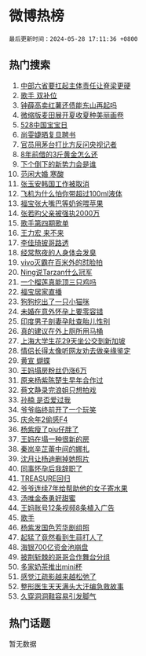 # 微博热榜

`最后更新时间：2024-05-28 17:11:36 +0800`

## 热门搜索

1. [中部六省要扛起主体责任让脊梁更硬](https://m.weibo.cn/search?containerid=100103type%3D1%26t%3D10%26q%3D%23%E4%B8%AD%E9%83%A8%E5%85%AD%E7%9C%81%E8%A6%81%E6%89%9B%E8%B5%B7%E4%B8%BB%E4%BD%93%E8%B4%A3%E4%BB%BB%E8%AE%A9%E8%84%8A%E6%A2%81%E6%9B%B4%E7%A1%AC%23&stream_entry_id=51&isnewpage=1&extparam=seat%3D1%26cate%3D10103%26q%3D%2523%25E4%25B8%25AD%25E9%2583%25A8%25E5%2585%25AD%25E7%259C%2581%25E8%25A6%2581%25E6%2589%259B%25E8%25B5%25B7%25E4%25B8%25BB%25E4%25BD%2593%25E8%25B4%25A3%25E4%25BB%25BB%25E8%25AE%25A9%25E8%2584%258A%25E6%25A2%2581%25E6%259B%25B4%25E7%25A1%25AC%2523%26filter_type%3Drealtimehot%26stream_entry_id%3D51%26c_type%3D51%26dgr%3D0%26pos%3D0%26display_time%3D1716887494%26pre_seqid%3D171688749494003052185)
1. [歌手 双补位](https://m.weibo.cn/search?containerid=100103type%3D1%26t%3D10%26q%3D%E6%AD%8C%E6%89%8B+%E5%8F%8C%E8%A1%A5%E4%BD%8D&stream_entry_id=31&isnewpage=1&extparam=seat%3D1%26band_rank%3D1%26filter_type%3Drealtimehot%26flag%3D2%26c_type%3D31%26q%3D%25E6%25AD%258C%25E6%2589%258B%2520%25E5%258F%258C%25E8%25A1%25A5%25E4%25BD%258D%26cate%3D5001%26lcate%3D5001%26stream_entry_id%3D31%26realpos%3D1%26dgr%3D0%26pos%3D0%26display_time%3D1716887494%26pre_seqid%3D171688749494003052185)
1. [钟薛高卖红薯还债能东山再起吗](https://m.weibo.cn/search?containerid=100103type%3D1%26t%3D10%26q%3D%23%E9%92%9F%E8%96%9B%E9%AB%98%E5%8D%96%E7%BA%A2%E8%96%AF%E8%BF%98%E5%80%BA%E8%83%BD%E4%B8%9C%E5%B1%B1%E5%86%8D%E8%B5%B7%E5%90%97%23&stream_entry_id=31&isnewpage=1&extparam=seat%3D1%26band_rank%3D2%26filter_type%3Drealtimehot%26flag%3D0%26c_type%3D31%26q%3D%2523%25E9%2592%259F%25E8%2596%259B%25E9%25AB%2598%25E5%258D%2596%25E7%25BA%25A2%25E8%2596%25AF%25E8%25BF%2598%25E5%2580%25BA%25E8%2583%25BD%25E4%25B8%259C%25E5%25B1%25B1%25E5%2586%258D%25E8%25B5%25B7%25E5%2590%2597%2523%26cate%3D5001%26lcate%3D5001%26stream_entry_id%3D31%26realpos%3D2%26dgr%3D0%26pos%3D1%26display_time%3D1716887494%26pre_seqid%3D171688749494003052185)
1. [微缩版麦田展开夏收夏种美丽画卷](https://m.weibo.cn/search?containerid=100103type%3D1%26t%3D10%26q%3D%23%E5%BE%AE%E7%BC%A9%E7%89%88%E9%BA%A6%E7%94%B0%E5%B1%95%E5%BC%80%E5%A4%8F%E6%94%B6%E5%A4%8F%E7%A7%8D%E7%BE%8E%E4%B8%BD%E7%94%BB%E5%8D%B7%23&stream_entry_id=31&isnewpage=1&extparam=seat%3D1%26band_rank%3D3%26filter_type%3Drealtimehot%26flag%3D0%26c_type%3D31%26q%3D%2523%25E5%25BE%25AE%25E7%25BC%25A9%25E7%2589%2588%25E9%25BA%25A6%25E7%2594%25B0%25E5%25B1%2595%25E5%25BC%2580%25E5%25A4%258F%25E6%2594%25B6%25E5%25A4%258F%25E7%25A7%258D%25E7%25BE%258E%25E4%25B8%25BD%25E7%2594%25BB%25E5%258D%25B7%2523%26cate%3D5001%26lcate%3D5001%26stream_entry_id%3D31%26realpos%3D3%26dgr%3D0%26pos%3D2%26display_time%3D1716887494%26pre_seqid%3D171688749494003052185)
1. [528中国宝宝日](https://m.weibo.cn/search?containerid=100103type%3D1%26t%3D10%26q%3D%23528%E4%B8%AD%E5%9B%BD%E5%AE%9D%E5%AE%9D%E6%97%A5%23&stream_entry_id=31&isnewpage=1&extparam=seat%3D1%26band_rank%3D4%26filter_type%3Drealtimehot%26c_type%3D31%26topic_ad%3D1%26q%3D%2523528%25E4%25B8%25AD%25E5%259B%25BD%25E5%25AE%259D%25E5%25AE%259D%25E6%2597%25A5%2523%26cate%3D5001%26lcate%3D5001%26dgr%3D0%26stream_entry_id%3D31%26adid%3D236550%26is_ad_pos%3D1%26pos%3D3%26display_time%3D1716887494%26pre_seqid%3D171688749494003052185)
1. [尚雯婕晒复旦聘书](https://m.weibo.cn/search?containerid=100103type%3D1%26t%3D10%26q%3D%23%E5%B0%9A%E9%9B%AF%E5%A9%95%E6%99%92%E5%A4%8D%E6%97%A6%E8%81%98%E4%B9%A6%23&stream_entry_id=31&isnewpage=1&extparam=seat%3D1%26band_rank%3D4%26filter_type%3Drealtimehot%26flag%3D1%26c_type%3D31%26q%3D%2523%25E5%25B0%259A%25E9%259B%25AF%25E5%25A9%2595%25E6%2599%2592%25E5%25A4%258D%25E6%2597%25A6%25E8%2581%2598%25E4%25B9%25A6%2523%26cate%3D5001%26lcate%3D5001%26stream_entry_id%3D31%26realpos%3D4%26dgr%3D0%26pos%3D4%26display_time%3D1716887494%26pre_seqid%3D171688749494003052185)
1. [官员用茅台打比方反问央视记者](https://m.weibo.cn/search?containerid=100103type%3D1%26t%3D10%26q%3D%23%E5%AE%98%E5%91%98%E7%94%A8%E8%8C%85%E5%8F%B0%E6%89%93%E6%AF%94%E6%96%B9%E5%8F%8D%E9%97%AE%E5%A4%AE%E8%A7%86%E8%AE%B0%E8%80%85%23&stream_entry_id=31&isnewpage=1&extparam=seat%3D1%26band_rank%3D5%26filter_type%3Drealtimehot%26flag%3D1%26c_type%3D31%26q%3D%2523%25E5%25AE%2598%25E5%2591%2598%25E7%2594%25A8%25E8%258C%2585%25E5%258F%25B0%25E6%2589%2593%25E6%25AF%2594%25E6%2596%25B9%25E5%258F%258D%25E9%2597%25AE%25E5%25A4%25AE%25E8%25A7%2586%25E8%25AE%25B0%25E8%2580%2585%2523%26cate%3D5001%26lcate%3D5001%26stream_entry_id%3D31%26realpos%3D5%26dgr%3D0%26pos%3D5%26display_time%3D1716887494%26pre_seqid%3D171688749494003052185)
1. [8年前借的3斤黄金怎么还](https://m.weibo.cn/search?containerid=100103type%3D1%26t%3D10%26q%3D%238%E5%B9%B4%E5%89%8D%E5%80%9F%E7%9A%843%E6%96%A4%E9%BB%84%E9%87%91%E6%80%8E%E4%B9%88%E8%BF%98%23&stream_entry_id=31&isnewpage=1&extparam=seat%3D1%26band_rank%3D6%26filter_type%3Drealtimehot%26flag%3D0%26c_type%3D31%26q%3D%25238%25E5%25B9%25B4%25E5%2589%258D%25E5%2580%259F%25E7%259A%25843%25E6%2596%25A4%25E9%25BB%2584%25E9%2587%2591%25E6%2580%258E%25E4%25B9%2588%25E8%25BF%2598%2523%26cate%3D5001%26lcate%3D5001%26stream_entry_id%3D31%26realpos%3D6%26dgr%3D0%26pos%3D6%26display_time%3D1716887494%26pre_seqid%3D171688749494003052185)
1. [下个倒下的新势力会是谁](https://m.weibo.cn/search?containerid=100103type%3D1%26t%3D10%26q%3D%23%E4%B8%8B%E4%B8%AA%E5%80%92%E4%B8%8B%E7%9A%84%E6%96%B0%E5%8A%BF%E5%8A%9B%E4%BC%9A%E6%98%AF%E8%B0%81%23&stream_entry_id=31&isnewpage=1&extparam=seat%3D1%26band_rank%3D7%26filter_type%3Drealtimehot%26c_type%3D31%26q%3D%2523%25E4%25B8%258B%25E4%25B8%25AA%25E5%2580%2592%25E4%25B8%258B%25E7%259A%2584%25E6%2596%25B0%25E5%258A%25BF%25E5%258A%259B%25E4%25BC%259A%25E6%2598%25AF%25E8%25B0%2581%2523%26cate%3D5001%26lcate%3D5001%26dgr%3D0%26stream_entry_id%3D31%26adid%3D239383%26is_ad_pos%3D1%26pos%3D7%26display_time%3D1716887494%26pre_seqid%3D171688749494003052185)
1. [范闲大婚 寒酸](https://m.weibo.cn/search?containerid=100103type%3D1%26t%3D10%26q%3D%E8%8C%83%E9%97%B2%E5%A4%A7%E5%A9%9A+%E5%AF%92%E9%85%B8&stream_entry_id=31&isnewpage=1&extparam=seat%3D1%26band_rank%3D7%26filter_type%3Drealtimehot%26flag%3D2%26c_type%3D31%26q%3D%25E8%258C%2583%25E9%2597%25B2%25E5%25A4%25A7%25E5%25A9%259A%2520%25E5%25AF%2592%25E9%2585%25B8%26cate%3D5001%26lcate%3D5001%26stream_entry_id%3D31%26realpos%3D7%26dgr%3D0%26pos%3D8%26display_time%3D1716887494%26pre_seqid%3D171688749494003052185)
1. [张玉安韩国工作被取消](https://m.weibo.cn/search?containerid=100103type%3D1%26t%3D10%26q%3D%23%E5%BC%A0%E7%8E%89%E5%AE%89%E9%9F%A9%E5%9B%BD%E5%B7%A5%E4%BD%9C%E8%A2%AB%E5%8F%96%E6%B6%88%23&stream_entry_id=31&isnewpage=1&extparam=seat%3D1%26band_rank%3D8%26filter_type%3Drealtimehot%26flag%3D2%26c_type%3D31%26q%3D%2523%25E5%25BC%25A0%25E7%258E%2589%25E5%25AE%2589%25E9%259F%25A9%25E5%259B%25BD%25E5%25B7%25A5%25E4%25BD%259C%25E8%25A2%25AB%25E5%258F%2596%25E6%25B6%2588%2523%26cate%3D5001%26lcate%3D5001%26stream_entry_id%3D31%26realpos%3D8%26dgr%3D0%26pos%3D9%26display_time%3D1716887494%26pre_seqid%3D171688749494003052185)
1. [飞机为什么怕你带超过100ml液体](https://m.weibo.cn/search?containerid=100103type%3D1%26t%3D10%26q%3D%23%E9%A3%9E%E6%9C%BA%E4%B8%BA%E4%BB%80%E4%B9%88%E6%80%95%E4%BD%A0%E5%B8%A6%E8%B6%85%E8%BF%87100ml%E6%B6%B2%E4%BD%93%23&stream_entry_id=31&isnewpage=1&extparam=seat%3D1%26band_rank%3D9%26filter_type%3Drealtimehot%26flag%3D0%26c_type%3D31%26q%3D%2523%25E9%25A3%259E%25E6%259C%25BA%25E4%25B8%25BA%25E4%25BB%2580%25E4%25B9%2588%25E6%2580%2595%25E4%25BD%25A0%25E5%25B8%25A6%25E8%25B6%2585%25E8%25BF%2587100ml%25E6%25B6%25B2%25E4%25BD%2593%2523%26cate%3D5001%26lcate%3D5001%26stream_entry_id%3D31%26realpos%3D9%26dgr%3D0%26pos%3D10%26display_time%3D1716887494%26pre_seqid%3D171688749494003052185)
1. [福宝张大嘴巴等奶爸喂苹果](https://m.weibo.cn/search?containerid=100103type%3D1%26t%3D10%26q%3D%23%E7%A6%8F%E5%AE%9D%E5%BC%A0%E5%A4%A7%E5%98%B4%E5%B7%B4%E7%AD%89%E5%A5%B6%E7%88%B8%E5%96%82%E8%8B%B9%E6%9E%9C%23&stream_entry_id=31&isnewpage=1&extparam=seat%3D1%26band_rank%3D10%26filter_type%3Drealtimehot%26flag%3D32768%26c_type%3D31%26q%3D%2523%25E7%25A6%258F%25E5%25AE%259D%25E5%25BC%25A0%25E5%25A4%25A7%25E5%2598%25B4%25E5%25B7%25B4%25E7%25AD%2589%25E5%25A5%25B6%25E7%2588%25B8%25E5%2596%2582%25E8%258B%25B9%25E6%259E%259C%2523%26cate%3D5001%26lcate%3D5001%26stream_entry_id%3D31%26realpos%3D10%26dgr%3D0%26pos%3D11%26display_time%3D1716887494%26pre_seqid%3D171688749494003052185)
1. [张若昀父亲被强执2000万](https://m.weibo.cn/search?containerid=100103type%3D1%26t%3D10%26q%3D%23%E5%BC%A0%E8%8B%A5%E6%98%80%E7%88%B6%E4%BA%B2%E8%A2%AB%E5%BC%BA%E6%89%A72000%E4%B8%87%23&stream_entry_id=31&isnewpage=1&extparam=seat%3D1%26band_rank%3D11%26filter_type%3Drealtimehot%26flag%3D2%26c_type%3D31%26q%3D%2523%25E5%25BC%25A0%25E8%258B%25A5%25E6%2598%2580%25E7%2588%25B6%25E4%25BA%25B2%25E8%25A2%25AB%25E5%25BC%25BA%25E6%2589%25A72000%25E4%25B8%2587%2523%26cate%3D5001%26lcate%3D5001%26stream_entry_id%3D31%26realpos%3D11%26dgr%3D0%26pos%3D12%26display_time%3D1716887494%26pre_seqid%3D171688749494003052185)
1. [歌手第四期歌单](https://m.weibo.cn/search?containerid=100103type%3D1%26t%3D10%26q%3D%E6%AD%8C%E6%89%8B%E7%AC%AC%E5%9B%9B%E6%9C%9F%E6%AD%8C%E5%8D%95&stream_entry_id=31&isnewpage=1&extparam=seat%3D1%26band_rank%3D12%26filter_type%3Drealtimehot%26flag%3D0%26c_type%3D31%26q%3D%25E6%25AD%258C%25E6%2589%258B%25E7%25AC%25AC%25E5%259B%259B%25E6%259C%259F%25E6%25AD%258C%25E5%258D%2595%26cate%3D5001%26lcate%3D5001%26stream_entry_id%3D31%26realpos%3D12%26dgr%3D0%26pos%3D13%26display_time%3D1716887494%26pre_seqid%3D171688749494003052185)
1. [王力宏 来不来](https://m.weibo.cn/search?containerid=100103type%3D1%26t%3D10%26q%3D%E7%8E%8B%E5%8A%9B%E5%AE%8F+%E6%9D%A5%E4%B8%8D%E6%9D%A5&stream_entry_id=31&isnewpage=1&extparam=seat%3D1%26band_rank%3D13%26filter_type%3Drealtimehot%26flag%3D1%26c_type%3D31%26q%3D%25E7%258E%258B%25E5%258A%259B%25E5%25AE%258F%2520%25E6%259D%25A5%25E4%25B8%258D%25E6%259D%25A5%26cate%3D5001%26lcate%3D5001%26stream_entry_id%3D31%26realpos%3D13%26dgr%3D0%26pos%3D14%26display_time%3D1716887494%26pre_seqid%3D171688749494003052185)
1. [李佳琦披哥路透](https://m.weibo.cn/search?containerid=100103type%3D1%26t%3D10%26q%3D%23%E6%9D%8E%E4%BD%B3%E7%90%A6%E6%8A%AB%E5%93%A5%E8%B7%AF%E9%80%8F%23&stream_entry_id=31&isnewpage=1&extparam=seat%3D1%26band_rank%3D14%26filter_type%3Drealtimehot%26flag%3D0%26c_type%3D31%26q%3D%2523%25E6%259D%258E%25E4%25BD%25B3%25E7%2590%25A6%25E6%258A%25AB%25E5%2593%25A5%25E8%25B7%25AF%25E9%2580%258F%2523%26cate%3D5001%26lcate%3D5001%26stream_entry_id%3D31%26realpos%3D14%26dgr%3D0%26pos%3D15%26display_time%3D1716887494%26pre_seqid%3D171688749494003052185)
1. [经常熬夜的人身体会发臭](https://m.weibo.cn/search?containerid=100103type%3D1%26t%3D10%26q%3D%23%E7%BB%8F%E5%B8%B8%E7%86%AC%E5%A4%9C%E7%9A%84%E4%BA%BA%E8%BA%AB%E4%BD%93%E4%BC%9A%E5%8F%91%E8%87%AD%23&stream_entry_id=31&isnewpage=1&extparam=seat%3D1%26band_rank%3D15%26filter_type%3Drealtimehot%26flag%3D0%26c_type%3D31%26q%3D%2523%25E7%25BB%258F%25E5%25B8%25B8%25E7%2586%25AC%25E5%25A4%259C%25E7%259A%2584%25E4%25BA%25BA%25E8%25BA%25AB%25E4%25BD%2593%25E4%25BC%259A%25E5%258F%2591%25E8%2587%25AD%2523%26cate%3D5001%26lcate%3D5001%26stream_entry_id%3D31%26realpos%3D15%26dgr%3D0%26pos%3D16%26display_time%3D1716887494%26pre_seqid%3D171688749494003052185)
1. [vivo灭霸在百米外的怼脸拍](https://m.weibo.cn/search?containerid=100103type%3D1%26t%3D10%26q%3D%23vivo%E7%81%AD%E9%9C%B8%E5%9C%A8%E7%99%BE%E7%B1%B3%E5%A4%96%E7%9A%84%E6%80%BC%E8%84%B8%E6%8B%8D%23&stream_entry_id=31&isnewpage=1&extparam=seat%3D1%26band_rank%3D16%26filter_type%3Drealtimehot%26flag%3D0%26c_type%3D31%26q%3D%2523vivo%25E7%2581%25AD%25E9%259C%25B8%25E5%259C%25A8%25E7%2599%25BE%25E7%25B1%25B3%25E5%25A4%2596%25E7%259A%2584%25E6%2580%25BC%25E8%2584%25B8%25E6%258B%258D%2523%26cate%3D5001%26lcate%3D5001%26dgr%3D0%26stream_entry_id%3D31%26realpos%3D16%26adid%3D237883%26pos%3D17%26display_time%3D1716887494%26pre_seqid%3D171688749494003052185)
1. [Ning说Tarzan什么冠军](https://m.weibo.cn/search?containerid=100103type%3D1%26t%3D10%26q%3D%23Ning%E8%AF%B4Tarzan%E4%BB%80%E4%B9%88%E5%86%A0%E5%86%9B%23&stream_entry_id=31&isnewpage=1&extparam=seat%3D1%26band_rank%3D17%26filter_type%3Drealtimehot%26flag%3D1%26c_type%3D31%26q%3D%2523Ning%25E8%25AF%25B4Tarzan%25E4%25BB%2580%25E4%25B9%2588%25E5%2586%25A0%25E5%2586%259B%2523%26cate%3D5001%26lcate%3D5001%26stream_entry_id%3D31%26realpos%3D17%26dgr%3D0%26pos%3D18%26display_time%3D1716887494%26pre_seqid%3D171688749494003052185)
1. [一个榴莲真能顶三只鸡吗](https://m.weibo.cn/search?containerid=100103type%3D1%26t%3D10%26q%3D%23%E4%B8%80%E4%B8%AA%E6%A6%B4%E8%8E%B2%E7%9C%9F%E8%83%BD%E9%A1%B6%E4%B8%89%E5%8F%AA%E9%B8%A1%E5%90%97%23&stream_entry_id=31&isnewpage=1&extparam=seat%3D1%26band_rank%3D18%26filter_type%3Drealtimehot%26flag%3D0%26c_type%3D31%26q%3D%2523%25E4%25B8%2580%25E4%25B8%25AA%25E6%25A6%25B4%25E8%258E%25B2%25E7%259C%259F%25E8%2583%25BD%25E9%25A1%25B6%25E4%25B8%2589%25E5%258F%25AA%25E9%25B8%25A1%25E5%2590%2597%2523%26cate%3D5001%26lcate%3D5001%26stream_entry_id%3D31%26realpos%3D18%26dgr%3D0%26pos%3D19%26display_time%3D1716887494%26pre_seqid%3D171688749494003052185)
1. [福宝居家直播](https://m.weibo.cn/search?containerid=100103type%3D1%26t%3D10%26q%3D%23%E7%A6%8F%E5%AE%9D%E5%B1%85%E5%AE%B6%E7%9B%B4%E6%92%AD%23&stream_entry_id=31&isnewpage=1&extparam=seat%3D1%26band_rank%3D19%26filter_type%3Drealtimehot%26flag%3D1%26c_type%3D31%26q%3D%2523%25E7%25A6%258F%25E5%25AE%259D%25E5%25B1%2585%25E5%25AE%25B6%25E7%259B%25B4%25E6%2592%25AD%2523%26cate%3D5001%26lcate%3D5001%26stream_entry_id%3D31%26realpos%3D19%26dgr%3D0%26pos%3D20%26display_time%3D1716887494%26pre_seqid%3D171688749494003052185)
1. [狗狗挖出了一只小猫咪](https://m.weibo.cn/search?containerid=100103type%3D1%26t%3D10%26q%3D%23%E7%8B%97%E7%8B%97%E6%8C%96%E5%87%BA%E4%BA%86%E4%B8%80%E5%8F%AA%E5%B0%8F%E7%8C%AB%E5%92%AA%23&stream_entry_id=31&isnewpage=1&extparam=seat%3D1%26band_rank%3D20%26filter_type%3Drealtimehot%26flag%3D0%26c_type%3D31%26q%3D%2523%25E7%258B%2597%25E7%258B%2597%25E6%258C%2596%25E5%2587%25BA%25E4%25BA%2586%25E4%25B8%2580%25E5%258F%25AA%25E5%25B0%258F%25E7%258C%25AB%25E5%2592%25AA%2523%26cate%3D5001%26lcate%3D5001%26stream_entry_id%3D31%26realpos%3D20%26dgr%3D0%26pos%3D21%26display_time%3D1716887494%26pre_seqid%3D171688749494003052185)
1. [未婚在意外怀孕上要零容错](https://m.weibo.cn/search?containerid=100103type%3D1%26t%3D10%26q%3D%E6%9C%AA%E5%A9%9A%E5%9C%A8%E6%84%8F%E5%A4%96%E6%80%80%E5%AD%95%E4%B8%8A%E8%A6%81%E9%9B%B6%E5%AE%B9%E9%94%99&stream_entry_id=31&isnewpage=1&extparam=seat%3D1%26band_rank%3D21%26filter_type%3Drealtimehot%26flag%3D1%26c_type%3D31%26q%3D%25E6%259C%25AA%25E5%25A9%259A%25E5%259C%25A8%25E6%2584%258F%25E5%25A4%2596%25E6%2580%2580%25E5%25AD%2595%25E4%25B8%258A%25E8%25A6%2581%25E9%259B%25B6%25E5%25AE%25B9%25E9%2594%2599%26cate%3D5001%26lcate%3D5001%26stream_entry_id%3D31%26realpos%3D21%26dgr%3D0%26pos%3D22%26display_time%3D1716887494%26pre_seqid%3D171688749494003052185)
1. [印度男子剖妻孕肚查胎儿性别](https://m.weibo.cn/search?containerid=100103type%3D1%26t%3D10%26q%3D%23%E5%8D%B0%E5%BA%A6%E7%94%B7%E5%AD%90%E5%89%96%E5%A6%BB%E5%AD%95%E8%82%9A%E6%9F%A5%E8%83%8E%E5%84%BF%E6%80%A7%E5%88%AB%23&stream_entry_id=31&isnewpage=1&extparam=seat%3D1%26band_rank%3D22%26filter_type%3Drealtimehot%26flag%3D1%26c_type%3D31%26q%3D%2523%25E5%258D%25B0%25E5%25BA%25A6%25E7%2594%25B7%25E5%25AD%2590%25E5%2589%2596%25E5%25A6%25BB%25E5%25AD%2595%25E8%2582%259A%25E6%259F%25A5%25E8%2583%258E%25E5%2584%25BF%25E6%2580%25A7%25E5%2588%25AB%2523%26cate%3D5001%26lcate%3D5001%26stream_entry_id%3D31%26realpos%3D22%26dgr%3D0%26pos%3D23%26display_time%3D1716887494%26pre_seqid%3D171688749494003052185)
1. [真的建议在外上厕所用马桶](https://m.weibo.cn/search?containerid=100103type%3D1%26t%3D10%26q%3D%23%E7%9C%9F%E7%9A%84%E5%BB%BA%E8%AE%AE%E5%9C%A8%E5%A4%96%E4%B8%8A%E5%8E%95%E6%89%80%E7%94%A8%E9%A9%AC%E6%A1%B6%23&stream_entry_id=31&isnewpage=1&extparam=seat%3D1%26band_rank%3D23%26filter_type%3Drealtimehot%26flag%3D0%26c_type%3D31%26q%3D%2523%25E7%259C%259F%25E7%259A%2584%25E5%25BB%25BA%25E8%25AE%25AE%25E5%259C%25A8%25E5%25A4%2596%25E4%25B8%258A%25E5%258E%2595%25E6%2589%2580%25E7%2594%25A8%25E9%25A9%25AC%25E6%25A1%25B6%2523%26cate%3D5001%26lcate%3D5001%26stream_entry_id%3D31%26realpos%3D23%26dgr%3D0%26pos%3D24%26display_time%3D1716887494%26pre_seqid%3D171688749494003052185)
1. [上海大学生花29天坐公交到新加坡](https://m.weibo.cn/search?containerid=100103type%3D1%26t%3D10%26q%3D%23%E4%B8%8A%E6%B5%B7%E5%A4%A7%E5%AD%A6%E7%94%9F%E8%8A%B129%E5%A4%A9%E5%9D%90%E5%85%AC%E4%BA%A4%E5%88%B0%E6%96%B0%E5%8A%A0%E5%9D%A1%23&stream_entry_id=31&isnewpage=1&extparam=seat%3D1%26band_rank%3D24%26filter_type%3Drealtimehot%26flag%3D1%26c_type%3D31%26q%3D%2523%25E4%25B8%258A%25E6%25B5%25B7%25E5%25A4%25A7%25E5%25AD%25A6%25E7%2594%259F%25E8%258A%25B129%25E5%25A4%25A9%25E5%259D%2590%25E5%2585%25AC%25E4%25BA%25A4%25E5%2588%25B0%25E6%2596%25B0%25E5%258A%25A0%25E5%259D%25A1%2523%26cate%3D5001%26lcate%3D5001%26stream_entry_id%3D31%26realpos%3D24%26dgr%3D0%26pos%3D25%26display_time%3D1716887494%26pre_seqid%3D171688749494003052185)
1. [情侣长得太像听网友劝去做亲缘鉴定](https://m.weibo.cn/search?containerid=100103type%3D1%26t%3D10%26q%3D%23%E6%83%85%E4%BE%A3%E9%95%BF%E5%BE%97%E5%A4%AA%E5%83%8F%E5%90%AC%E7%BD%91%E5%8F%8B%E5%8A%9D%E5%8E%BB%E5%81%9A%E4%BA%B2%E7%BC%98%E9%89%B4%E5%AE%9A%23&stream_entry_id=31&isnewpage=1&extparam=seat%3D1%26band_rank%3D25%26filter_type%3Drealtimehot%26flag%3D0%26c_type%3D31%26q%3D%2523%25E6%2583%2585%25E4%25BE%25A3%25E9%2595%25BF%25E5%25BE%2597%25E5%25A4%25AA%25E5%2583%258F%25E5%2590%25AC%25E7%25BD%2591%25E5%258F%258B%25E5%258A%259D%25E5%258E%25BB%25E5%2581%259A%25E4%25BA%25B2%25E7%25BC%2598%25E9%2589%25B4%25E5%25AE%259A%2523%26cate%3D5001%26lcate%3D5001%26stream_entry_id%3D31%26realpos%3D25%26dgr%3D0%26pos%3D26%26display_time%3D1716887494%26pre_seqid%3D171688749494003052185)
1. [黄宣 蝴蝶](https://m.weibo.cn/search?containerid=100103type%3D1%26t%3D10%26q%3D%E9%BB%84%E5%AE%A3+%E8%9D%B4%E8%9D%B6&stream_entry_id=31&isnewpage=1&extparam=seat%3D1%26band_rank%3D26%26filter_type%3Drealtimehot%26flag%3D1%26c_type%3D31%26q%3D%25E9%25BB%2584%25E5%25AE%25A3%2520%25E8%259D%25B4%25E8%259D%25B6%26cate%3D5001%26lcate%3D5001%26stream_entry_id%3D31%26realpos%3D26%26dgr%3D0%26pos%3D27%26display_time%3D1716887494%26pre_seqid%3D171688749494003052185)
1. [王妈塌房粉丝仍涨6万](https://m.weibo.cn/search?containerid=100103type%3D1%26t%3D10%26q%3D%23%E7%8E%8B%E5%A6%88%E5%A1%8C%E6%88%BF%E7%B2%89%E4%B8%9D%E4%BB%8D%E6%B6%A86%E4%B8%87%23&stream_entry_id=31&isnewpage=1&extparam=seat%3D1%26band_rank%3D27%26filter_type%3Drealtimehot%26flag%3D0%26c_type%3D31%26q%3D%2523%25E7%258E%258B%25E5%25A6%2588%25E5%25A1%258C%25E6%2588%25BF%25E7%25B2%2589%25E4%25B8%259D%25E4%25BB%258D%25E6%25B6%25A86%25E4%25B8%2587%2523%26cate%3D5001%26lcate%3D5001%26stream_entry_id%3D31%26realpos%3D27%26dgr%3D0%26pos%3D28%26display_time%3D1716887494%26pre_seqid%3D171688749494003052185)
1. [原来杨紫陈楚生早年合作过](https://m.weibo.cn/search?containerid=100103type%3D1%26t%3D10%26q%3D%23%E5%8E%9F%E6%9D%A5%E6%9D%A8%E7%B4%AB%E9%99%88%E6%A5%9A%E7%94%9F%E6%97%A9%E5%B9%B4%E5%90%88%E4%BD%9C%E8%BF%87%23&stream_entry_id=31&isnewpage=1&extparam=seat%3D1%26band_rank%3D28%26filter_type%3Drealtimehot%26flag%3D1%26c_type%3D31%26q%3D%2523%25E5%258E%259F%25E6%259D%25A5%25E6%259D%25A8%25E7%25B4%25AB%25E9%2599%2588%25E6%25A5%259A%25E7%2594%259F%25E6%2597%25A9%25E5%25B9%25B4%25E5%2590%2588%25E4%25BD%259C%25E8%25BF%2587%2523%26cate%3D5001%26lcate%3D5001%26stream_entry_id%3D31%26realpos%3D28%26dgr%3D0%26pos%3D29%26display_time%3D1716887494%26pre_seqid%3D171688749494003052185)
1. [蔡文静录完浪姐只想拍戏](https://m.weibo.cn/search?containerid=100103type%3D1%26t%3D10%26q%3D%E8%94%A1%E6%96%87%E9%9D%99%E5%BD%95%E5%AE%8C%E6%B5%AA%E5%A7%90%E5%8F%AA%E6%83%B3%E6%8B%8D%E6%88%8F&stream_entry_id=31&isnewpage=1&extparam=seat%3D1%26band_rank%3D29%26filter_type%3Drealtimehot%26flag%3D1%26c_type%3D31%26q%3D%25E8%2594%25A1%25E6%2596%2587%25E9%259D%2599%25E5%25BD%2595%25E5%25AE%258C%25E6%25B5%25AA%25E5%25A7%2590%25E5%258F%25AA%25E6%2583%25B3%25E6%258B%258D%25E6%2588%258F%26cate%3D5001%26lcate%3D5001%26stream_entry_id%3D31%26realpos%3D29%26dgr%3D0%26pos%3D30%26display_time%3D1716887494%26pre_seqid%3D171688749494003052185)
1. [孙楠 是否爱过我](https://m.weibo.cn/search?containerid=100103type%3D1%26t%3D10%26q%3D%E5%AD%99%E6%A5%A0+%E6%98%AF%E5%90%A6%E7%88%B1%E8%BF%87%E6%88%91&stream_entry_id=31&isnewpage=1&extparam=seat%3D1%26band_rank%3D30%26filter_type%3Drealtimehot%26flag%3D1%26c_type%3D31%26q%3D%25E5%25AD%2599%25E6%25A5%25A0%2520%25E6%2598%25AF%25E5%2590%25A6%25E7%2588%25B1%25E8%25BF%2587%25E6%2588%2591%26cate%3D5001%26lcate%3D5001%26stream_entry_id%3D31%26realpos%3D30%26dgr%3D0%26pos%3D31%26display_time%3D1716887494%26pre_seqid%3D171688749494003052185)
1. [爷爷临终前开了一个玩笑](https://m.weibo.cn/search?containerid=100103type%3D1%26t%3D10%26q%3D%E7%88%B7%E7%88%B7%E4%B8%B4%E7%BB%88%E5%89%8D%E5%BC%80%E4%BA%86%E4%B8%80%E4%B8%AA%E7%8E%A9%E7%AC%91&stream_entry_id=31&isnewpage=1&extparam=seat%3D1%26band_rank%3D31%26filter_type%3Drealtimehot%26flag%3D1%26c_type%3D31%26q%3D%25E7%2588%25B7%25E7%2588%25B7%25E4%25B8%25B4%25E7%25BB%2588%25E5%2589%258D%25E5%25BC%2580%25E4%25BA%2586%25E4%25B8%2580%25E4%25B8%25AA%25E7%258E%25A9%25E7%25AC%2591%26cate%3D5001%26lcate%3D5001%26stream_entry_id%3D31%26realpos%3D31%26dgr%3D0%26pos%3D32%26display_time%3D1716887494%26pre_seqid%3D171688749494003052185)
1. [庆余年2偷感F4](https://m.weibo.cn/search?containerid=100103type%3D1%26t%3D10%26q%3D%23%E5%BA%86%E4%BD%99%E5%B9%B42%E5%81%B7%E6%84%9FF4%23&stream_entry_id=31&isnewpage=1&extparam=seat%3D1%26band_rank%3D32%26filter_type%3Drealtimehot%26flag%3D1%26c_type%3D31%26q%3D%2523%25E5%25BA%2586%25E4%25BD%2599%25E5%25B9%25B42%25E5%2581%25B7%25E6%2584%259FF4%2523%26cate%3D5001%26lcate%3D5001%26stream_entry_id%3D31%26realpos%3D32%26dgr%3D0%26pos%3D33%26display_time%3D1716887494%26pre_seqid%3D171688749494003052185)
1. [杨紫瘦了piu仔胖了](https://m.weibo.cn/search?containerid=100103type%3D1%26t%3D10%26q%3D%23%E6%9D%A8%E7%B4%AB%E7%98%A6%E4%BA%86piu%E4%BB%94%E8%83%96%E4%BA%86%23&stream_entry_id=31&isnewpage=1&extparam=seat%3D1%26band_rank%3D33%26filter_type%3Drealtimehot%26flag%3D0%26c_type%3D31%26q%3D%2523%25E6%259D%25A8%25E7%25B4%25AB%25E7%2598%25A6%25E4%25BA%2586piu%25E4%25BB%2594%25E8%2583%2596%25E4%25BA%2586%2523%26cate%3D5001%26lcate%3D5001%26stream_entry_id%3D31%26realpos%3D33%26dgr%3D0%26pos%3D34%26display_time%3D1716887494%26pre_seqid%3D171688749494003052185)
1. [王妈在塌一种很新的房](https://m.weibo.cn/search?containerid=100103type%3D1%26t%3D10%26q%3D%E7%8E%8B%E5%A6%88%E5%9C%A8%E5%A1%8C%E4%B8%80%E7%A7%8D%E5%BE%88%E6%96%B0%E7%9A%84%E6%88%BF&stream_entry_id=31&isnewpage=1&extparam=seat%3D1%26band_rank%3D34%26filter_type%3Drealtimehot%26flag%3D0%26c_type%3D31%26q%3D%25E7%258E%258B%25E5%25A6%2588%25E5%259C%25A8%25E5%25A1%258C%25E4%25B8%2580%25E7%25A7%258D%25E5%25BE%2588%25E6%2596%25B0%25E7%259A%2584%25E6%2588%25BF%26cate%3D5001%26lcate%3D5001%26stream_entry_id%3D31%26realpos%3D34%26dgr%3D0%26pos%3D35%26display_time%3D1716887494%26pre_seqid%3D171688749494003052185)
1. [秦岚辛芷蕾中间的娜扎](https://m.weibo.cn/search?containerid=100103type%3D1%26t%3D10%26q%3D%23%E7%A7%A6%E5%B2%9A%E8%BE%9B%E8%8A%B7%E8%95%BE%E4%B8%AD%E9%97%B4%E7%9A%84%E5%A8%9C%E6%89%8E%23&stream_entry_id=31&isnewpage=1&extparam=seat%3D1%26band_rank%3D35%26filter_type%3Drealtimehot%26flag%3D1%26c_type%3D31%26q%3D%2523%25E7%25A7%25A6%25E5%25B2%259A%25E8%25BE%259B%25E8%258A%25B7%25E8%2595%25BE%25E4%25B8%25AD%25E9%2597%25B4%25E7%259A%2584%25E5%25A8%259C%25E6%2589%258E%2523%26cate%3D5001%26lcate%3D5001%26stream_entry_id%3D31%26realpos%3D35%26dgr%3D0%26pos%3D36%26display_time%3D1716887494%26pre_seqid%3D171688749494003052185)
1. [沈月让杨迪删掉她照片](https://m.weibo.cn/search?containerid=100103type%3D1%26t%3D10%26q%3D%23%E6%B2%88%E6%9C%88%E8%AE%A9%E6%9D%A8%E8%BF%AA%E5%88%A0%E6%8E%89%E5%A5%B9%E7%85%A7%E7%89%87%23&stream_entry_id=31&isnewpage=1&extparam=seat%3D1%26band_rank%3D36%26filter_type%3Drealtimehot%26flag%3D1%26c_type%3D31%26q%3D%2523%25E6%25B2%2588%25E6%259C%2588%25E8%25AE%25A9%25E6%259D%25A8%25E8%25BF%25AA%25E5%2588%25A0%25E6%258E%2589%25E5%25A5%25B9%25E7%2585%25A7%25E7%2589%2587%2523%26cate%3D5001%26lcate%3D5001%26stream_entry_id%3D31%26realpos%3D36%26dgr%3D0%26pos%3D37%26display_time%3D1716887494%26pre_seqid%3D171688749494003052185)
1. [同事怀孕后我辞职了](https://m.weibo.cn/search?containerid=100103type%3D1%26t%3D10%26q%3D%23%E5%90%8C%E4%BA%8B%E6%80%80%E5%AD%95%E5%90%8E%E6%88%91%E8%BE%9E%E8%81%8C%E4%BA%86%23&stream_entry_id=31&isnewpage=1&extparam=seat%3D1%26band_rank%3D37%26filter_type%3Drealtimehot%26flag%3D0%26c_type%3D31%26q%3D%2523%25E5%2590%258C%25E4%25BA%258B%25E6%2580%2580%25E5%25AD%2595%25E5%2590%258E%25E6%2588%2591%25E8%25BE%259E%25E8%2581%258C%25E4%25BA%2586%2523%26cate%3D5001%26lcate%3D5001%26stream_entry_id%3D31%26realpos%3D37%26dgr%3D0%26pos%3D38%26display_time%3D1716887494%26pre_seqid%3D171688749494003052185)
1. [TREASURE回归](https://m.weibo.cn/search?containerid=100103type%3D1%26t%3D10%26q%3DTREASURE%E5%9B%9E%E5%BD%92&stream_entry_id=31&isnewpage=1&extparam=seat%3D1%26band_rank%3D38%26filter_type%3Drealtimehot%26flag%3D1%26c_type%3D31%26q%3DTREASURE%25E5%259B%259E%25E5%25BD%2592%26cate%3D5001%26lcate%3D5001%26stream_entry_id%3D31%26realpos%3D38%26dgr%3D0%26pos%3D39%26display_time%3D1716887494%26pre_seqid%3D171688749494003052185)
1. [爷爷连续7年给帮助他的女子寄水果](https://m.weibo.cn/search?containerid=100103type%3D1%26t%3D10%26q%3D%23%E7%88%B7%E7%88%B7%E8%BF%9E%E7%BB%AD7%E5%B9%B4%E7%BB%99%E5%B8%AE%E5%8A%A9%E4%BB%96%E7%9A%84%E5%A5%B3%E5%AD%90%E5%AF%84%E6%B0%B4%E6%9E%9C%23&stream_entry_id=31&isnewpage=1&extparam=seat%3D1%26band_rank%3D39%26filter_type%3Drealtimehot%26flag%3D32768%26c_type%3D31%26q%3D%2523%25E7%2588%25B7%25E7%2588%25B7%25E8%25BF%259E%25E7%25BB%25AD7%25E5%25B9%25B4%25E7%25BB%2599%25E5%25B8%25AE%25E5%258A%25A9%25E4%25BB%2596%25E7%259A%2584%25E5%25A5%25B3%25E5%25AD%2590%25E5%25AF%2584%25E6%25B0%25B4%25E6%259E%259C%2523%26cate%3D5001%26lcate%3D5001%26stream_entry_id%3D31%26realpos%3D39%26dgr%3D0%26pos%3D40%26display_time%3D1716887494%26pre_seqid%3D171688749494003052185)
1. [汤唯金泰勇好甜蜜](https://m.weibo.cn/search?containerid=100103type%3D1%26t%3D10%26q%3D%23%E6%B1%A4%E5%94%AF%E9%87%91%E6%B3%B0%E5%8B%87%E5%A5%BD%E7%94%9C%E8%9C%9C%23&stream_entry_id=31&isnewpage=1&extparam=seat%3D1%26band_rank%3D40%26filter_type%3Drealtimehot%26flag%3D0%26c_type%3D31%26q%3D%2523%25E6%25B1%25A4%25E5%2594%25AF%25E9%2587%2591%25E6%25B3%25B0%25E5%258B%2587%25E5%25A5%25BD%25E7%2594%259C%25E8%259C%259C%2523%26cate%3D5001%26lcate%3D5001%26stream_entry_id%3D31%26realpos%3D40%26dgr%3D0%26pos%3D41%26display_time%3D1716887494%26pre_seqid%3D171688749494003052185)
1. [王妈账号12条视频8条植入广告](https://m.weibo.cn/search?containerid=100103type%3D1%26t%3D10%26q%3D%23%E7%8E%8B%E5%A6%88%E8%B4%A6%E5%8F%B712%E6%9D%A1%E8%A7%86%E9%A2%918%E6%9D%A1%E6%A4%8D%E5%85%A5%E5%B9%BF%E5%91%8A%23&stream_entry_id=31&isnewpage=1&extparam=seat%3D1%26band_rank%3D41%26filter_type%3Drealtimehot%26flag%3D0%26c_type%3D31%26q%3D%2523%25E7%258E%258B%25E5%25A6%2588%25E8%25B4%25A6%25E5%258F%25B712%25E6%259D%25A1%25E8%25A7%2586%25E9%25A2%25918%25E6%259D%25A1%25E6%25A4%258D%25E5%2585%25A5%25E5%25B9%25BF%25E5%2591%258A%2523%26cate%3D5001%26lcate%3D5001%26stream_entry_id%3D31%26realpos%3D41%26dgr%3D0%26pos%3D42%26display_time%3D1716887494%26pre_seqid%3D171688749494003052185)
1. [歌手](https://m.weibo.cn/search?containerid=100103type%3D1%26t%3D10%26q%3D%E6%AD%8C%E6%89%8B&stream_entry_id=31&isnewpage=1&extparam=seat%3D1%26band_rank%3D42%26filter_type%3Drealtimehot%26flag%3D0%26c_type%3D31%26q%3D%25E6%25AD%258C%25E6%2589%258B%26cate%3D5001%26lcate%3D5001%26stream_entry_id%3D31%26realpos%3D42%26dgr%3D0%26pos%3D43%26display_time%3D1716887494%26pre_seqid%3D171688749494003052185)
1. [杨紫发国色芳华剧组照](https://m.weibo.cn/search?containerid=100103type%3D1%26t%3D10%26q%3D%23%E6%9D%A8%E7%B4%AB%E5%8F%91%E5%9B%BD%E8%89%B2%E8%8A%B3%E5%8D%8E%E5%89%A7%E7%BB%84%E7%85%A7%23&stream_entry_id=31&isnewpage=1&extparam=seat%3D1%26band_rank%3D43%26filter_type%3Drealtimehot%26flag%3D0%26c_type%3D31%26q%3D%2523%25E6%259D%25A8%25E7%25B4%25AB%25E5%258F%2591%25E5%259B%25BD%25E8%2589%25B2%25E8%258A%25B3%25E5%258D%258E%25E5%2589%25A7%25E7%25BB%2584%25E7%2585%25A7%2523%26cate%3D5001%26lcate%3D5001%26stream_entry_id%3D31%26realpos%3D43%26dgr%3D0%26pos%3D44%26display_time%3D1716887494%26pre_seqid%3D171688749494003052185)
1. [起猛了竟然看到生蒜打人了](https://m.weibo.cn/search?containerid=100103type%3D1%26t%3D10%26q%3D%23%E8%B5%B7%E7%8C%9B%E4%BA%86%E7%AB%9F%E7%84%B6%E7%9C%8B%E5%88%B0%E7%94%9F%E8%92%9C%E6%89%93%E4%BA%BA%E4%BA%86%23&stream_entry_id=31&isnewpage=1&extparam=seat%3D1%26band_rank%3D44%26filter_type%3Drealtimehot%26flag%3D1%26c_type%3D31%26q%3D%2523%25E8%25B5%25B7%25E7%258C%259B%25E4%25BA%2586%25E7%25AB%259F%25E7%2584%25B6%25E7%259C%258B%25E5%2588%25B0%25E7%2594%259F%25E8%2592%259C%25E6%2589%2593%25E4%25BA%25BA%25E4%25BA%2586%2523%26cate%3D5001%26lcate%3D5001%26stream_entry_id%3D31%26realpos%3D44%26dgr%3D0%26pos%3D45%26display_time%3D1716887494%26pre_seqid%3D171688749494003052185)
1. [海银700亿资金池崩盘](https://m.weibo.cn/search?containerid=100103type%3D1%26t%3D10%26q%3D%23%E6%B5%B7%E9%93%B6700%E4%BA%BF%E8%B5%84%E9%87%91%E6%B1%A0%E5%B4%A9%E7%9B%98%23&stream_entry_id=31&isnewpage=1&extparam=seat%3D1%26band_rank%3D45%26filter_type%3Drealtimehot%26flag%3D1%26c_type%3D31%26q%3D%2523%25E6%25B5%25B7%25E9%2593%25B6700%25E4%25BA%25BF%25E8%25B5%2584%25E9%2587%2591%25E6%25B1%25A0%25E5%25B4%25A9%25E7%259B%2598%2523%26cate%3D5001%26lcate%3D5001%26stream_entry_id%3D31%26realpos%3D45%26dgr%3D0%26pos%3D46%26display_time%3D1716887494%26pre_seqid%3D171688749494003052185)
1. [披荆斩棘的哥哥合作舞台分组](https://m.weibo.cn/search?containerid=100103type%3D1%26t%3D10%26q%3D%23%E6%8A%AB%E8%8D%86%E6%96%A9%E6%A3%98%E7%9A%84%E5%93%A5%E5%93%A5%E5%90%88%E4%BD%9C%E8%88%9E%E5%8F%B0%E5%88%86%E7%BB%84%23&stream_entry_id=31&isnewpage=1&extparam=seat%3D1%26band_rank%3D46%26filter_type%3Drealtimehot%26flag%3D0%26c_type%3D31%26q%3D%2523%25E6%258A%25AB%25E8%258D%2586%25E6%2596%25A9%25E6%25A3%2598%25E7%259A%2584%25E5%2593%25A5%25E5%2593%25A5%25E5%2590%2588%25E4%25BD%259C%25E8%2588%259E%25E5%258F%25B0%25E5%2588%2586%25E7%25BB%2584%2523%26cate%3D5001%26lcate%3D5001%26stream_entry_id%3D31%26realpos%3D46%26dgr%3D0%26pos%3D47%26display_time%3D1716887494%26pre_seqid%3D171688749494003052185)
1. [多家奶茶推出mini杯](https://m.weibo.cn/search?containerid=100103type%3D1%26t%3D10%26q%3D%23%E5%A4%9A%E5%AE%B6%E5%A5%B6%E8%8C%B6%E6%8E%A8%E5%87%BAmini%E6%9D%AF%23&stream_entry_id=31&isnewpage=1&extparam=seat%3D1%26band_rank%3D47%26filter_type%3Drealtimehot%26flag%3D0%26c_type%3D31%26q%3D%2523%25E5%25A4%259A%25E5%25AE%25B6%25E5%25A5%25B6%25E8%258C%25B6%25E6%258E%25A8%25E5%2587%25BAmini%25E6%259D%25AF%2523%26cate%3D5001%26lcate%3D5001%26stream_entry_id%3D31%26realpos%3D47%26dgr%3D0%26pos%3D48%26display_time%3D1716887494%26pre_seqid%3D171688749494003052185)
1. [感觉江疏影越来越松弛了](https://m.weibo.cn/search?containerid=100103type%3D1%26t%3D10%26q%3D%23%E6%84%9F%E8%A7%89%E6%B1%9F%E7%96%8F%E5%BD%B1%E8%B6%8A%E6%9D%A5%E8%B6%8A%E6%9D%BE%E5%BC%9B%E4%BA%86%23&stream_entry_id=31&isnewpage=1&extparam=seat%3D1%26band_rank%3D48%26filter_type%3Drealtimehot%26flag%3D1%26c_type%3D31%26q%3D%2523%25E6%2584%259F%25E8%25A7%2589%25E6%25B1%259F%25E7%2596%258F%25E5%25BD%25B1%25E8%25B6%258A%25E6%259D%25A5%25E8%25B6%258A%25E6%259D%25BE%25E5%25BC%259B%25E4%25BA%2586%2523%26cate%3D5001%26lcate%3D5001%26stream_entry_id%3D31%26realpos%3D48%26dgr%3D0%26pos%3D49%26display_time%3D1716887494%26pre_seqid%3D171688749494003052185)
1. [整形医生天天满头大汗编急救故事](https://m.weibo.cn/search?containerid=100103type%3D1%26t%3D10%26q%3D%23%E6%95%B4%E5%BD%A2%E5%8C%BB%E7%94%9F%E5%A4%A9%E5%A4%A9%E6%BB%A1%E5%A4%B4%E5%A4%A7%E6%B1%97%E7%BC%96%E6%80%A5%E6%95%91%E6%95%85%E4%BA%8B%23&stream_entry_id=31&isnewpage=1&extparam=seat%3D1%26band_rank%3D49%26filter_type%3Drealtimehot%26flag%3D0%26c_type%3D31%26q%3D%2523%25E6%2595%25B4%25E5%25BD%25A2%25E5%258C%25BB%25E7%2594%259F%25E5%25A4%25A9%25E5%25A4%25A9%25E6%25BB%25A1%25E5%25A4%25B4%25E5%25A4%25A7%25E6%25B1%2597%25E7%25BC%2596%25E6%2580%25A5%25E6%2595%2591%25E6%2595%2585%25E4%25BA%258B%2523%26cate%3D5001%26lcate%3D5001%26stream_entry_id%3D31%26realpos%3D49%26dgr%3D0%26pos%3D50%26display_time%3D1716887494%26pre_seqid%3D171688749494003052185)
1. [久穿洞洞鞋容易引发脚气](https://m.weibo.cn/search?containerid=100103type%3D1%26t%3D10%26q%3D%23%E4%B9%85%E7%A9%BF%E6%B4%9E%E6%B4%9E%E9%9E%8B%E5%AE%B9%E6%98%93%E5%BC%95%E5%8F%91%E8%84%9A%E6%B0%94%23&stream_entry_id=31&isnewpage=1&extparam=seat%3D1%26band_rank%3D50%26filter_type%3Drealtimehot%26flag%3D1%26c_type%3D31%26q%3D%2523%25E4%25B9%2585%25E7%25A9%25BF%25E6%25B4%259E%25E6%25B4%259E%25E9%259E%258B%25E5%25AE%25B9%25E6%2598%2593%25E5%25BC%2595%25E5%258F%2591%25E8%2584%259A%25E6%25B0%2594%2523%26cate%3D5001%26lcate%3D5001%26stream_entry_id%3D31%26realpos%3D50%26dgr%3D0%26pos%3D51%26display_time%3D1716887494%26pre_seqid%3D171688749494003052185)

## 热门话题

暂无数据
